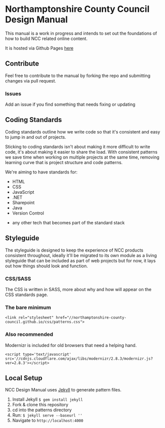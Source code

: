 # Northamptonshire County Council Design Manual

This manual is a work in progress and intends to set out the foundations of how to build NCC related online content.

It is hosted via Github Pages [here](http://northamptonshire-county-council.github.io)

## Contribute

Feel free to contribute to the manual by forking the repo and submitting changes via pull request.

### Issues

Add an issue if you find something that needs fixing or updating

## Coding Standards

Coding standards outline how we write code so that it's consistent and easy to jump in and out of projects. 

Sticking to coding standards isn't about making it more difficult to write code, it's about making it easier to share the load. With consistent patterns we save time when working on multiple projects at the same time, removing learning curve that is project structure and code patterns.

We're aiming to have standards for:

* HTML
* CSS
* JavaScript
* .NET
* Sharepoint
* Java
* Version Control
+ any other tech that becomes part of the standard stack

## Styleguide

The styleguide is designed to keep the experience of NCC products consistent throughout, ideally it'll be migrated to its own module as a living styleguide that can be included as part of web projects but for now, it lays out how things should look and function.

### CSS/SASS

The CSS is written in SASS, more about why and how will appear on the CSS standards page.

### The bare minimum
```
<link rel="stylesheet" href="//northamptonshire-county-council.github.io/css/patterns.css">
```

### Also recommended
Modernizr is included for old browsers that need a helping hand.
```
<script type='text/javascript' src='//cdnjs.cloudflare.com/ajax/libs/modernizr/2.8.3/modernizr.js?ver=2.8.3'></script>
```

## Local Setup
NCC Design Manual uses <a href="http://jekyllrb.com/">Jekyll</a> to generate pattern files.

1. Install Jekyll <code>$ gem install jekyll</code>
2. Fork & clone this repository
3. cd into the patterns directory
4. Run: <code>$ jekyll serve --baseurl ''</code>
5. Navigate to <code>http://localhost:4000</code>
